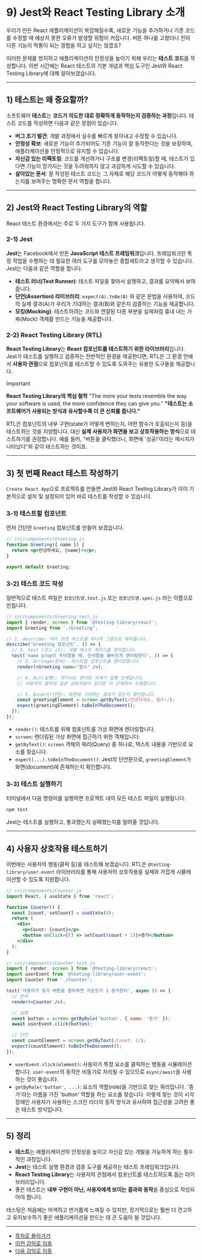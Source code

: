 # 9) Jest와 React Testing Library 소개

우리가 만든 React 애플리케이션이 복잡해질수록, 새로운 기능을 추가하거나 기존 코드를 수정할 때 예상치 못한 오류가 발생할 위험이 커집니다. 버튼 하나를 고쳤더니 전혀 다른 기능이 먹통이 되는 경험을 하고 싶지는 않겠죠?

이러한 문제를 방지하고 애플리케이션의 안정성을 높이기 위해 우리는 **테스트 코드**를 작성합니다. 이번 시간에는 React 테스트의 기본 개념과 핵심 도구인 Jest와 React Testing Library에 대해 알아보겠습니다.

---

## 1) 테스트는 왜 중요할까?

소프트웨어 **테스트**는 **코드가 의도한 대로 정확하게 동작하는지 검증하는 과정**입니다. 테스트 코드를 작성하면 다음과 같은 장점이 있습니다.

-   **버그 조기 발견**: 개발 과정에서 실수를 빠르게 찾아내고 수정할 수 있습니다.
-   **안정성 확보**: 새로운 기능이 추가되어도 기존 기능이 잘 동작한다는 것을 보장하여, 애플리케이션을 안정적으로 유지할 수 있습니다.
-   **자신감 있는 리팩토링**: 코드를 개선하거나 구조를 변경(리팩토링)할 때, 테스트가 있다면 기능이 망가지는 것을 두려워하지 않고 과감하게 시도할 수 있습니다.
-   **살아있는 문서**: 잘 작성된 테스트 코드는 그 자체로 해당 코드가 어떻게 동작해야 하는지를 보여주는 명확한 문서 역할을 합니다.

---

## 2) Jest와 React Testing Library의 역할

React 테스트 환경에서는 주로 두 가지 도구가 함께 사용됩니다.

### 2-1) Jest

**Jest**는 Facebook에서 만든 **JavaScript 테스트 프레임워크**입니다. 프레임워크란 특정 작업을 수행하는 데 필요한 여러 도구를 모아놓은 종합세트라고 생각할 수 있습니다. Jest는 다음과 같은 역할을 합니다.

-   **테스트 러너(Test Runner)**: 테스트 파일을 찾아서 실행하고, 결과를 요약해서 보여줍니다.
-   **단언(Assertion) 라이브러리**: `expect(A).toBe(B)` 와 같은 문법을 사용하여, 코드의 실제 결과(A)가 우리가 기대하는 결과(B)와 같은지 검증하는 기능을 제공합니다.
-   **모킹(Mocking)**: 테스트하려는 코드와 연결된 다른 부분을 실제처럼 흉내 내는 가짜(Mock) 객체를 만드는 기능을 제공합니다.

### 2-2) React Testing Library (RTL)

**React Testing Library**는 **React 컴포넌트를 테스트하기 위한 라이브러리**입니다. Jest가 테스트를 실행하고 검증하는 전반적인 환경을 제공한다면, RTL은 그 환경 안에서 **사용자 관점**으로 컴포넌트를 테스트할 수 있도록 도와주는 유용한 도구들을 제공합니다.

> [!IMPORTANT]
> **React Testing Library의 핵심 철학**
> "The more your tests resemble the way your software is used, the more confidence they can give you."
> **"테스트는 소프트웨어가 사용되는 방식과 유사할수록 더 큰 신뢰를 줍니다."**
>
> RTL은 컴포넌트의 내부 구현(state가 어떻게 변하는지, 어떤 함수가 호출되는지 등)을 테스트하는 것을 지양합니다. 대신 **실제 사용자가 화면을 보고 상호작용하는 방식**으로 테스트하기를 권장합니다. 예를 들어, "버튼을 클릭했더니, 화면에 '성공!'이라는 메시지가 나타났다"와 같이 테스트하는 것이죠.

---

## 3) 첫 번째 React 테스트 작성하기

`Create React App`으로 프로젝트를 만들면 Jest와 React Testing Library가 이미 기본적으로 설치 및 설정되어 있어 바로 테스트를 작성할 수 있습니다.

### 3-1) 테스트할 컴포넌트

먼저 간단한 `Greeting` 컴포넌트를 만들어 보겠습니다.

```jsx
// src/components/Greeting.js
function Greeting({ name }) {
  return <p>안녕하세요, {name}!</p>;
}

export default Greeting;
```

### 3-2) 테스트 코드 작성

일반적으로 테스트 파일은 `컴포넌트명.test.js` 또는 `컴포넌트명.spec.js` 라는 이름으로 만듭니다.

```jsx
// src/components/Greeting.test.js
import { render, screen } from '@testing-library/react';
import Greeting from './Greeting';

// 1. describe: 여러 관련 테스트를 하나의 그룹으로 묶어줍니다.
describe('Greeting 컴포넌트', () => {
  // 2. test (또는 it): 개별 테스트 케이스를 정의합니다.
  test('name prop이 주어졌을 때, 인사말을 올바르게 렌더링한다', () => {
    // 3. Arrange(준비): 테스트할 컴포넌트를 렌더링합니다.
    render(<Greeting name="철수" />);

    // 4. Act(실행): 여기서는 렌더링 자체가 실행 단계입니다.
    // 사용자의 클릭과 같은 상호작용이 있다면 이 단계에서 수행합니다.

    // 5. Assert(단언): 화면에 기대하는 결과가 있는지 확인합니다.
    const greetingElement = screen.getByText(/안녕하세요, 철수!/);
    expect(greetingElement).toBeInTheDocument();
  });
});
```

-   `render()`: 테스트를 위해 컴포넌트를 가상 화면에 렌더링합니다.
-   `screen`: 렌더링된 가상 화면에 접근하기 위한 객체입니다.
-   `getByText()`: `screen` 객체의 쿼리(Query) 중 하나로, 텍스트 내용을 기반으로 요소를 찾습니다.
-   `expect(...).toBeInTheDocument()`: Jest의 단언문으로, `greetingElement`가 화면(document)에 존재하는지 확인합니다.

### 3-3) 테스트 실행하기

터미널에서 다음 명령어를 실행하면 프로젝트 내의 모든 테스트 파일이 실행됩니다.

```bash
npm test
```

Jest는 테스트를 실행하고, 통과했는지 실패했는지를 알려줄 것입니다.

---

## 4) 사용자 상호작용 테스트하기

이번에는 사용자의 행동(클릭 등)을 테스트해 보겠습니다. RTL은 `@testing-library/user-event` 라이브러리를 통해 사용자의 상호작용을 실제와 가깝게 시뮬레이션할 수 있도록 지원합니다.

```jsx
// src/components/Counter.js
import React, { useState } from 'react';

function Counter() {
  const [count, setCount] = useState(0);
  return (
    <div>
      <p>Count: {count}</p>
      <button onClick={() => setCount(count + 1)}>증가</button>
    </div>
  );
}
```

```jsx
// src/components/Counter.test.js
import { render, screen } from '@testing-library/react';
import userEvent from '@testing-library/user-event';
import Counter from './Counter';

test('사용자가 증가 버튼을 클릭하면 카운트가 1 증가한다', async () => {
  // 준비
  render(<Counter />);

  // 실행
  const button = screen.getByRole('button', { name: '증가' });
  await userEvent.click(button);

  // 단언
  const countElement = screen.getByText(/Count: 1/);
  expect(countElement).toBeInTheDocument();
});
```

-   `userEvent.click(element)`: 사용자가 특정 요소를 클릭하는 행동을 시뮬레이션합니다. `user-event`의 동작은 비동기로 처리될 수 있으므로 `async/await`을 사용하는 것이 좋습니다.
-   `getByRole('button', ...)`: 요소의 역할(role)을 기반으로 찾는 쿼리입니다. '증가'라는 이름을 가진 'button' 역할을 하는 요소를 찾습니다. 이렇게 찾는 것이 시각 장애인 사용자가 사용하는 스크린 리더의 동작 방식과 유사하여 접근성을 고려한 좋은 테스트 방식입니다.

---

## 5) 정리

-   **테스트**는 애플리케이션의 안정성을 높이고 자신감 있는 개발을 가능하게 하는 필수적인 과정입니다.
-   **Jest**는 테스트 실행 환경과 검증 도구를 제공하는 테스트 프레임워크입니다.
-   **React Testing Library**는 사용자의 관점에서 컴포넌트를 테스트하도록 돕는 라이브러리입니다.
-   좋은 테스트는 **내부 구현이 아닌, 사용자에게 보이는 결과와 동작**을 중심으로 작성되어야 합니다.

테스팅은 처음에는 어색하고 번거롭게 느껴질 수 있지만, 장기적으로는 훨씬 더 견고하고 유지보수하기 좋은 애플리케이션을 만드는 데 큰 도움이 될 것입니다.

---

- [목차로 돌아가기](./README.md)
- [이전 강의로 이동](./08-React-DevTools-Advanced.md)
- [다음 강의로 이동](./10-Intro-to-Tailwind-CSS.md)
